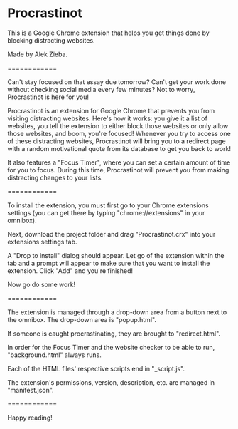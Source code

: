 Procrastinot
============

This is a Google Chrome extension that helps you get things done by blocking distracting websites.

Made by Alek Zieba.

============

Can't stay focused on that essay due tomorrow?  Can't get your work done without checking social
media every few minutes?  Not to worry, Procrastinot is here for you!

Procrastinot is an extension for Google Chrome that prevents you from visiting distracting websites.
Here's how it works: you give it a list of websites, you tell the extension to either block those
websites or only allow those websites, and boom, you're focused!  Whenever you try to access one
of these distracting websites, Procrastinot will bring you to a redirect page with a random
motivational quote from its database to get you back to work!

It also features a "Focus Timer", where you can set a certain amount of time for you to focus.
During this time, Procrastinot will prevent you from making distracting changes to your lists.

============

To install the extension, you must first go to your Chrome extensions settings
(you can get there by typing "chrome://extensions" in your omnibox).

Next, download the project folder and drag "Procrastinot.crx" into your
extensions settings tab.

A "Drop to install" dialog should appear.  Let go of the extension within
the tab and a prompt will appear to make sure that you want to install
the extension.  Click "Add" and you're finished!

Now go do some work!

============

The extension is managed through a drop-down area from a button next to the omnibox.  The drop-down area
is "popup.html".

If someone is caught procrastinating, they are brought to "redirect.html".

In order for the Focus Timer and the website checker to be able to run, "background.html" always runs.

Each of the HTML files' respective scripts end in "_script.js".

The extension's permissions, version, description, etc. are managed in "manifest.json".

============

Happy reading!
